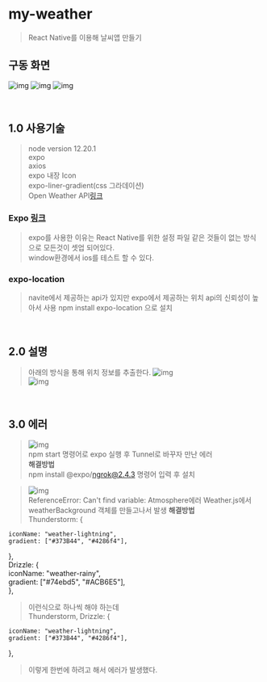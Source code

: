 # my-weather

> React Native를 이용해 날씨앱 만들기

## 구동 화면

![img](./images/run_01.jpg)
![img](./images/run_02.jpg)
![img](./images/run_03.jpg)

<br>

## 1.0 사용기술

> node version 12.20.1  
> expo  
> axios  
> expo 내장 Icon  
> expo-liner-gradient(css 그라데이션)  
> Open Weather API[링크](https://openweathermap.org/api)

### Expo [링크](https://docs.expo.io/)

> expo를 사용한 이유는 React Native를 위한 설정 파일 같은 것들이 없는 방식으로 모든것이 셋업 되어있다.  
> window환경에서 ios를 테스트 할 수 있다.

### expo-location

> navite에서 제공하는 api가 있지만 expo에서 제공하는 위치 api의 신뢰성이 높아서 사용
> npm install expo-location 으로 설치

<br>

## 2.0 설명

> 아래의 방식을 통해 위치 정보를 추출한다.
> ![img](./images/location_code.jpg)  
> ![img](./images/location_log.jpg)

<br>

## 3.0 에러

> ![img](./images/error_01.jpg)  
> npm start 명령어로 expo 실행 후 Tunnel로 바꾸자 만난 에러  
> **해결방법**  
> npm install @expo/ngrok@2.4.3 명령어 입력 후 설치

> ![img](./images/error_02.jpg)  
> ReferenceError: Can't find variable: Atmosphere에러
> Weather.js에서 weatherBackground 객체를 만들고나서 발생
> **해결방법**  
> Thunderstorm: {

    iconName: "weather-lightning",
    gradient: ["#373B44", "#4286f4"],

},  
 Drizzle: {  
 iconName: "weather-rainy",  
 gradient: ["#74ebd5", "#ACB6E5"],  
 },

> 이런식으로 하나씩 해야 하는데  
> Thunderstorm, Drizzle: {

    iconName: "weather-lightning",
    gradient: ["#373B44", "#4286f4"],

},

> 이렇게 한번에 하려고 해서 에러가 발생했다.
